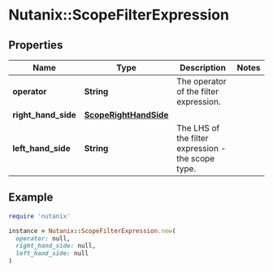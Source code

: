 # Nutanix::ScopeFilterExpression

## Properties

| Name | Type | Description | Notes |
| ---- | ---- | ----------- | ----- |
| **operator** | **String** | The operator of the filter expression. |  |
| **right_hand_side** | [**ScopeRightHandSide**](ScopeRightHandSide.md) |  |  |
| **left_hand_side** | **String** | The LHS of the filter expression - the scope type. |  |

## Example

```ruby
require 'nutanix'

instance = Nutanix::ScopeFilterExpression.new(
  operator: null,
  right_hand_side: null,
  left_hand_side: null
)
```

